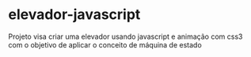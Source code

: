 # elevador-javascript
Projeto visa criar uma elevador usando javascript e animação com css3 com o objetivo de aplicar o conceito de máquina de estado
